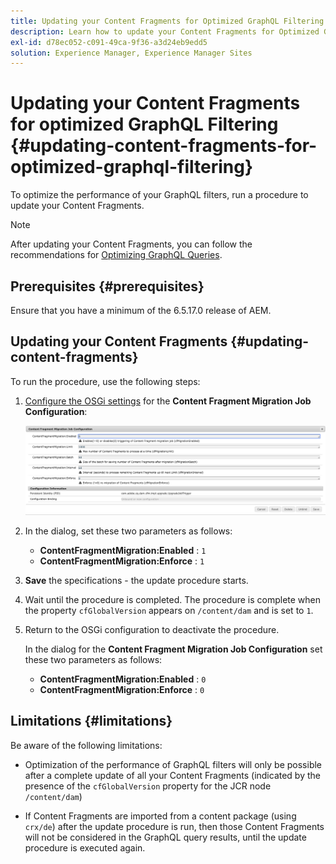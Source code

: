```yaml
---
title: Updating your Content Fragments for Optimized GraphQL Filtering
description: Learn how to update your Content Fragments for Optimized GraphQL Filtering in Adobe Experience Manager for headless content delivery.
exl-id: d78ec052-c091-49ca-9f36-a3d24eb9edd5
solution: Experience Manager, Experience Manager Sites
---
```

# Updating your Content Fragments for optimized GraphQL Filtering {#updating-content-fragments-for-optimized-graphql-filtering}

To optimize the performance of your GraphQL filters, run a procedure to update your Content Fragments.

>[!NOTE]
>
>After updating your Content Fragments, you can follow the recommendations for [Optimizing GraphQL Queries](/help/sites-developing/headless/graphql-api/graphql-optimization.md).

## Prerequisites {#prerequisites}

Ensure that you have a minimum of the 6.5.17.0 release  of AEM.

## Updating your Content Fragments {#updating-content-fragments}

To run the procedure, use the following steps:

1. [Configure the OSGi settings](/help/sites-deploying/configuring-osgi.md) for the **Content Fragment Migration Job Configuration**:

   ![OSGi Content Fragment Migration Job Configuration](assets/cfm-graphql-update-01.png "OSGi Content Fragment Migration Job Configuration")

1. In the dialog, set these two parameters as follows:

   * **ContentFragmentMigration:Enabled** : `1`
   * **ContentFragmentMigration:Enforce** : `1`

1. **Save** the specifications - the update procedure starts.

1. Wait until the procedure is completed. The procedure is complete when the property `cfGlobalVersion` appears on `/content/dam` and is set to `1`.

1. Return to the OSGi configuration to deactivate the procedure.

   In the dialog for the **Content Fragment Migration Job Configuration** set these two parameters as follows:

   * **ContentFragmentMigration:Enabled** : `0`
   * **ContentFragmentMigration:Enforce** : `0`

## Limitations {#limitations}

Be aware of the following limitations:

* Optimization of the performance of GraphQL filters will only be possible after a complete update of all your Content Fragments (indicated by the presence of the `cfGlobalVersion` property for the JCR node `/content/dam`)

* If Content Fragments are imported from a content package (using `crx/de`) after the update procedure is run, then those Content Fragments will not be considered in the GraphQL query results, until the update procedure is executed again.
